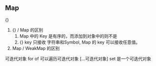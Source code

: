 ## Map
{}

1. {} / Map 的区别
    1. Map 中的 Key 是有序的，而添加到对象中的则不是
    2. {} key 只接收 字符串和Symbol, Map 的 key 可以接收任意值。
2. Map / WeakMap 的区别

可迭代对象
for of 可以遍历可迭代对象
[...可迭代对象]
set 是一个可迭代对象